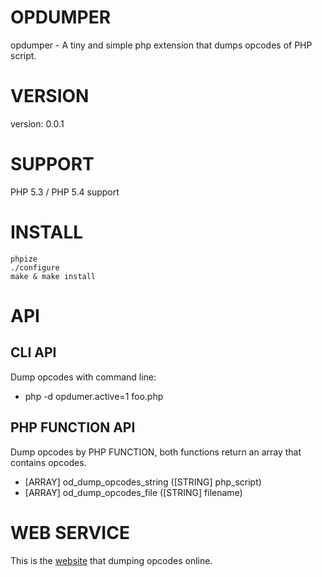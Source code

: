 OPDUMPER
========
opdumper - A tiny and simple php extension that dumps opcodes of PHP script.

VERSION
=======
version: 0.0.1

SUPPORT
=======
PHP 5.3 / PHP 5.4 support

INSTALL
=======
    phpize
    ./configure
    make & make install

API
===
CLI API
-------
Dump opcodes with command line: 

+ php -d opdumer.active=1 foo.php

PHP FUNCTION API
----------------
Dump opcodes by PHP FUNCTION, both functions return an array that contains opcodes.

+ [ARRAY] od_dump_opcodes_string ([STRING] php_script) 
+ [ARRAY] od_dump_opcodes_file   ([STRING] filename) 

WEB SERVICE
===========
This is the [website](http://supercompiler.com/app/opcode_dumper) that dumping opcodes online.
